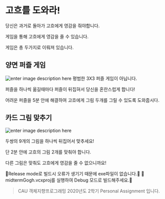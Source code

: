 # 고흐를 도와라!

당신은 과거로 돌아가 고흐에게 영감을 줘야합니다.
 
게임을 통해 고흐에게 영감을 줄 수 있습니다.
 
게임은 총 두가지로 이뤄져 있습니다.

## 양면 퍼즐 게임

![enter image description here](https://i.imgur.com/b7dEwdi.png)
평범한 3X3 퍼즐 게임이 아닙니다.
 
퍼즐을 하나씩 옮길때마다 퍼즐이 뒤집혀서 당신을 혼란스럽게 합니다!

어려운 퍼즐을 5분 안에 해결하여 고흐에게 그림 두개를 그릴 수 있도록 도와줍시다.

## 카드 그림 맞추기
![enter image description here](https://i.imgur.com/dwiplZ1.png)

두쌍의 9개의 그림을 하나씩 뒤집어서 맞추세요!

단 2분 안에 고흐의 그림 2개를 맞춰야 합니다.

다른 그림은 맞춰도 고흐에게 영감을 줄 수 없으니까요!

🚨Release mode로 빌드시 오류가 생기기 때문에 exe파일이 없습니다.🚨
🚨midtermGogh.vcxproj를 실행하여 Debug 모드로 빌드해주세요.🚨


> CAU 객체지향프로그래밍 2020년도 2학기 Personal Assignment 입니다.

